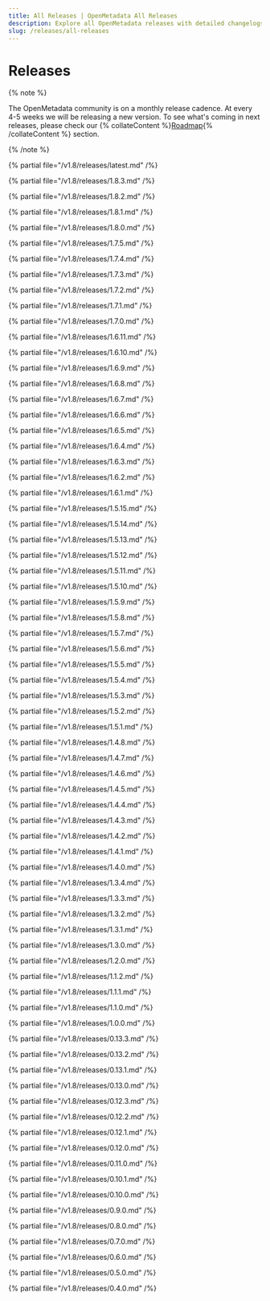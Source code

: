 ```yaml
---
title: All Releases | OpenMetadata All Releases
description: Explore all OpenMetadata releases with detailed changelogs, new features, bug fixes, and upgrade guides. Stay updated with the latest versions and improvements.
slug: /releases/all-releases
---
```


# Releases

{% note %}

The OpenMetadata community is on a monthly release cadence. At every 4-5 weeks we will be releasing a new
version. To see what's coming in next releases, please check our {% collateContent %}[Roadmap](https://www.getcollate.io/roadmap){% /collateContent %} section.

{% /note %}

{% partial file="/v1.8/releases/latest.md" /%}

{% partial file="/v1.8/releases/1.8.3.md" /%}

{% partial file="/v1.8/releases/1.8.2.md" /%}

{% partial file="/v1.8/releases/1.8.1.md" /%}

{% partial file="/v1.8/releases/1.8.0.md" /%}

{% partial file="/v1.8/releases/1.7.5.md" /%}

{% partial file="/v1.8/releases/1.7.4.md" /%}

{% partial file="/v1.8/releases/1.7.3.md" /%}

{% partial file="/v1.8/releases/1.7.2.md" /%}

{% partial file="/v1.8/releases/1.7.1.md" /%}

{% partial file="/v1.8/releases/1.7.0.md" /%}

{% partial file="/v1.8/releases/1.6.11.md" /%}

{% partial file="/v1.8/releases/1.6.10.md" /%}

{% partial file="/v1.8/releases/1.6.9.md" /%}

{% partial file="/v1.8/releases/1.6.8.md" /%}

{% partial file="/v1.8/releases/1.6.7.md" /%}

{% partial file="/v1.8/releases/1.6.6.md" /%}

{% partial file="/v1.8/releases/1.6.5.md" /%}

{% partial file="/v1.8/releases/1.6.4.md" /%}

{% partial file="/v1.8/releases/1.6.3.md" /%}

{% partial file="/v1.8/releases/1.6.2.md" /%}

{% partial file="/v1.8/releases/1.6.1.md" /%}

{% partial file="/v1.8/releases/1.5.15.md" /%}

{% partial file="/v1.8/releases/1.5.14.md" /%}

{% partial file="/v1.8/releases/1.5.13.md" /%}

{% partial file="/v1.8/releases/1.5.12.md" /%}

{% partial file="/v1.8/releases/1.5.11.md" /%}

{% partial file="/v1.8/releases/1.5.10.md" /%}

{% partial file="/v1.8/releases/1.5.9.md" /%}

{% partial file="/v1.8/releases/1.5.8.md" /%}

{% partial file="/v1.8/releases/1.5.7.md" /%}

{% partial file="/v1.8/releases/1.5.6.md" /%}

{% partial file="/v1.8/releases/1.5.5.md" /%}

{% partial file="/v1.8/releases/1.5.4.md" /%}

{% partial file="/v1.8/releases/1.5.3.md" /%}

{% partial file="/v1.8/releases/1.5.2.md" /%}

{% partial file="/v1.8/releases/1.5.1.md" /%}

{% partial file="/v1.8/releases/1.4.8.md" /%}

{% partial file="/v1.8/releases/1.4.7.md" /%}

{% partial file="/v1.8/releases/1.4.6.md" /%}

{% partial file="/v1.8/releases/1.4.5.md" /%}

{% partial file="/v1.8/releases/1.4.4.md" /%}

{% partial file="/v1.8/releases/1.4.3.md" /%}

{% partial file="/v1.8/releases/1.4.2.md" /%}

{% partial file="/v1.8/releases/1.4.1.md" /%}

{% partial file="/v1.8/releases/1.4.0.md" /%}

{% partial file="/v1.8/releases/1.3.4.md" /%}

{% partial file="/v1.8/releases/1.3.3.md" /%}

{% partial file="/v1.8/releases/1.3.2.md" /%}

{% partial file="/v1.8/releases/1.3.1.md" /%}

{% partial file="/v1.8/releases/1.3.0.md" /%}

{% partial file="/v1.8/releases/1.2.0.md" /%}

{% partial file="/v1.8/releases/1.1.2.md" /%}

{% partial file="/v1.8/releases/1.1.1.md" /%}

{% partial file="/v1.8/releases/1.1.0.md" /%}

{% partial file="/v1.8/releases/1.0.0.md" /%}

{% partial file="/v1.8/releases/0.13.3.md" /%}

{% partial file="/v1.8/releases/0.13.2.md" /%}

{% partial file="/v1.8/releases/0.13.1.md" /%}

{% partial file="/v1.8/releases/0.13.0.md" /%}

{% partial file="/v1.8/releases/0.12.3.md" /%}

{% partial file="/v1.8/releases/0.12.2.md" /%}

{% partial file="/v1.8/releases/0.12.1.md" /%}

{% partial file="/v1.8/releases/0.12.0.md" /%}

{% partial file="/v1.8/releases/0.11.0.md" /%}

{% partial file="/v1.8/releases/0.10.1.md" /%}

{% partial file="/v1.8/releases/0.10.0.md" /%}

{% partial file="/v1.8/releases/0.9.0.md" /%}

{% partial file="/v1.8/releases/0.8.0.md" /%}

{% partial file="/v1.8/releases/0.7.0.md" /%}

{% partial file="/v1.8/releases/0.6.0.md" /%}

{% partial file="/v1.8/releases/0.5.0.md" /%}

{% partial file="/v1.8/releases/0.4.0.md" /%}
